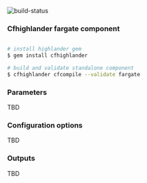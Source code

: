 ![build-status](https://travis-ci.com/theonestack/hl-component-fargate.svg?branch=master)

### Cfhighlander fargate component

```bash

# install highlander gem
$ gem install cfhighlander

# build and validate standalone component
$ cfhighlander cfcompile --validate fargate

```

### Parameters

TBD

### Configuration options

TBD

### Outputs

TBD

